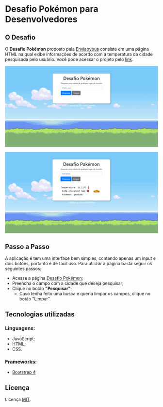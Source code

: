 # Desafio Pokémon para Desenvolvedores

## O Desafio

O **Desafio Pokémon** proposto pela [Enviabybus](https://enviabybus.com.br) consiste em uma página HTML na qual exibe informações de acordo com a temperatura da cidade pesquisada pelo usuário.
Você pode acessar o projeto pelo [link](https://amorimcode.github.io/desafiopokemon/).

![Pokemon Screen](https://github.com/amorimcode/desafiopokemon/blob/main/media/screenshots/Screenshot%202021-01-26%20155246.png?raw=true)

![Pokemon Screen](https://github.com/amorimcode/desafiopokemon/blob/main/media/screenshots/Screenshot%202021-01-26%20155324.png?raw=true)

## Passo a Passo

A aplicação é tem uma interface bem simples, contendo apenas um input e dois botões, portanto é de fácil uso.
Para utilizar a página basta seguir os seguintes passos:

- Acesse a página [Desafio Pokémon](https://amorimcode.github.io/desafiopokemon/);
- Preencha o campo com a cidade que deseja pesquisar;
- Clique no botão **"Pesquisar"**;
  - Caso tenha feito uma busca e queria limpar os campos, clique no botão "Limpar".
  
## Tecnologias utilizadas
  
### Linguagens:
- JavaScript;
- HTML;
- CSS.
  
### Frameworks:
- [Bootstrap 4](https://getbootstrap.com)

## Licença
Licença [MIT](LICENSE).